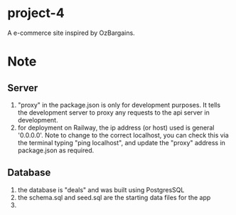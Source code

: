 # project-4
A e-commerce site inspired by OzBargains.

# Note

## Server
1. "proxy" in the package.json is only for development purposes. It tells the development server to proxy any requests to the api server in development.
2. for deployment on Railway, the ip address (or host) used is general '0.0.0.0'. Note to change to the correct localhost, you can check this via the terminal typing "ping localhost", and update the "proxy" address in package.json as required.

## Database
1. the database is "deals" and was built using PostgresSQL 
2. the schema.sql and seed.sql are the starting data files for the app
3. 